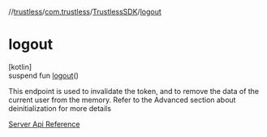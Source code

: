 //[trustless](../../../index.md)/[com.trustless](../index.md)/[TrustlessSDK](index.md)/[logout](logout.md)

# logout

[kotlin]\
suspend fun [logout](logout.md)()

This endpoint is used to invalidate the token, and to remove the data of the current user from the memory. Refer to the Advanced section about deinitialization for more details

[Server Api Reference](https://developer.staq.io/docs/apis/identity#/Authentication/Logout%20User)
